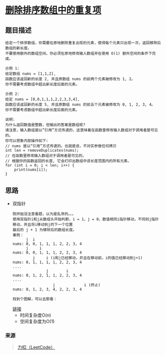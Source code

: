 # [删除排序数组中的重复项](https://leetcode-cn.com/problems/remove-duplicates-from-sorted-array/)

## 题目描述
    给定一个排序数组，你需要在原地删除重复出现的元素，使得每个元素只出现一次，返回移除后数组的新长度。
    不要使用额外的数组空间，你必须在原地修改输入数组并在使用 O(1) 额外空间的条件下完成。

    示例 1:
    给定数组 nums = [1,1,2], 
    函数应该返回新的长度 2, 并且原数组 nums 的前两个元素被修改为 1, 2。 
    你不需要考虑数组中超出新长度后面的元素。

    示例 2:
    给定 nums = [0,0,1,1,1,2,2,3,3,4],
    函数应该返回新的长度 5, 并且原数组 nums 的前五个元素被修改为 0, 1, 2, 3, 4。
    你不需要考虑数组中超出新长度后面的元素。

    说明:
    为什么返回数值是整数，但输出的答案是数组呢?
    请注意，输入数组是以“引用”方式传递的，这意味着在函数里修改输入数组对于调用者是可见的。
    你可以想象内部操作如下:
    // nums 是以“引用”方式传递的。也就是说，不对实参做任何拷贝
    int len = removeDuplicates(nums);
    // 在函数里修改输入数组对于调用者是可见的。
    // 根据你的函数返回的长度, 它会打印出数组中该长度范围内的所有元素。
    for (int i = 0; i < len; i++) {
        print(nums[i]);
    }

## 思路
- 双指针
    ```
    刚开始没注意看题，以为是乱序的。。。
    使用双指针i和j从数组头开始判断，i = 1，j = 0，数值相同i指针移动，不同则j指针移动，并且将i移动到j的下一个位置
    最后的 j + 1 为移除后的数组长度。
    事例：
          j  i
    nums: 0, 0, 1, 1, 1, 2, 2, 3, 4
          j     i
    nums: 0, 0, 1, 1, 1, 2, 2, 3, 4
             j     i (i和j已经移动，并且在移动前，i的值已经移动到j+1)
    nums: 0, 1, 1, 1, 1, 2, 2, 3, 4
    ....
                   j        i
    nums: 0, 1, 2, 1, 1, 2, 2, 3, 4
    ....
                      j             i (终止)
    nums: 0, 1, 2, 3, 4, 2, 2, 3, 4

    找到个图解，可以去那看：
    ```
    [链接](https://leetcode-cn.com/problems/remove-duplicates-from-sorted-array/solution/shuang-zhi-zhen-shan-chu-zhong-fu-xiang-dai-you-hu/)
    + 时间复杂度O(n)
    + 空间复杂度为O(1)

### 来源
> [力扣（LeetCode）](https://leetcode-cn.com/)
